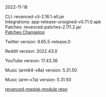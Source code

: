 2022-11-18
  
CLI: revanced-cli-2.16.1-all.jar  
Integrations: app-release-unsigned-v0.71.0.apk  
Patches: revanced-patches-2.111.2.jar  
[Patches Changelog](https://github.com/revanced/revanced-patches/releases/tag/v2.111.2)  

Twitter version: 9.65.5-release.0  

Reddit version: 2022.43.0  

YouTube version: 17.43.36  

Music (arm64-v8a) version: 5.31.50  

Music (arm-v7a) version: 5.31.50  

[revanced-magisk-module repo](https://github.com/j-hc/revanced-magisk-module)
